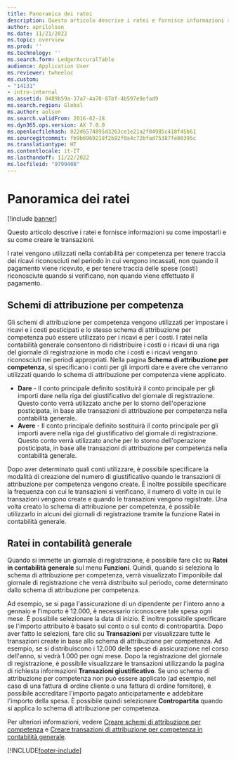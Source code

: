 ```yaml
---
title: Panoramica dei ratei
description: Questo articolo descrive i ratei e fornisce informazioni su come impostarli e su come creare le transazioni.
author: aprilolson
ms.date: 11/21/2022
ms.topic: overview
ms.prod: ''
ms.technology: ''
ms.search.form: LedgerAccuralTable
audience: Application User
ms.reviewer: twheeloc
ms.custom:
- "14131"
- intro-internal
ms.assetid: 0489b59a-37a7-4a78-87bf-4b597e9efad9
ms.search.region: Global
ms.author: aolson
ms.search.validFrom: 2016-02-28
ms.dyn365.ops.version: AX 7.0.0
ms.openlocfilehash: 022d6574895d3263ce1e21a2f04985c418f45b61
ms.sourcegitcommit: fb9b6969218f2b82f0a4c72bfad75387fe00395c
ms.translationtype: HT
ms.contentlocale: it-IT
ms.lasthandoff: 11/22/2022
ms.locfileid: "9799408"
---
```

# <a name="accruals-overview"></a>Panoramica dei ratei

[!include [banner](../includes/banner.md)]

Questo articolo descrive i ratei e fornisce informazioni su come impostarli e su come creare le transazioni.

I ratei vengono utilizzati nella contabilità per competenza per tenere traccia dei ricavi riconosciuti nel periodo in cui vengono incassati, non quando il pagamento viene ricevuto, e per tenere traccia delle spese (costi) riconosciute quando si verificano, non quando viene effettuato il pagamento.

## <a name="accrual-schemes"></a>Schemi di attribuzione per competenza
Gli schemi di attribuzione per competenza vengono utilizzati per impostare i ricavi e i costi posticipati e lo stesso schema di attribuzione per competenza può essere utilizzato per i ricavi e per i costi. I ratei nella contabilità generale consentono di ridistribuire i costi o i ricavi di una riga del giornale di registrazione in modo che i costi e i ricavi vengano riconosciuti nei periodi appropriati. Nella pagina **Schema di attribuzione per competenza**, si specificano i conti per gli importi dare e avere che verranno utilizzati quando lo schema di attribuzione per competenza viene applicato.

-   **Dare** - Il conto principale definito sostituirà il conto principale per gli importi dare nella riga del giustificativo del giornale di registrazione. Questo conto verrà utilizzato anche per lo storno dell'operazione posticipata, in base alle transazioni di attribuzione per competenza nella contabilità generale.
-   **Avere** - Il conto principale definito sostituirà il conto principale per gli importi avere nella riga del giustificativo del giornale di registrazione. Questo conto verrà utilizzato anche per lo storno dell'operazione posticipata, in base alle transazioni di attribuzione per competenza nella contabilità generale.

Dopo aver determinato quali conti utilizzare, è possibile specificare la modalità di creazione del numero di giustificativo quando le transazioni di attribuzione per competenza vengono create. È inoltre possibile specificare la frequenza con cui le transazioni si verificano, il numero di volte in cui le transazioni vengono create e quando le transazioni vengono registrate. Una volta creato lo schema di attribuzione per competenza, è possibile utilizzarlo in alcuni dei giornali di registrazione tramite la funzione Ratei in contabilità generale.

## <a name="ledger-accruals"></a>Ratei in contabilità generale
Quando si immette un giornale di registrazione, è possibile fare clic su **Ratei in contabilità generale** sul menu **Funzioni**. Quindi, quando si seleziona lo schema di attribuzione per competenza, verrà visualizzato l'imponibile dal giornale di registrazione che verrà distribuito sul periodo, come determinato dallo schema di attribuzione per competenza. 

Ad esempio, se si paga l'assicurazione di un dipendente per l'intero anno a gennaio e l'importo è 12.000, è necessario riconoscere tale spesa ogni mese. È possibile selezionare la data di inizio. È inoltre possibile specificare se l'importo attribuito è basato sul conto o sul conto di contropartita. Dopo aver fatto le selezioni, fare clic su **Transazioni** per visualizzare tutte le transazioni create in base allo schema di attribuzione per competenza. Ad esempio, se si distribuiscono i 12.000 delle spese di assicurazione nel corso dell'anno, si vedrà 1.000 per ogni mese. Dopo la registrazione del giornale di registrazione, è possibile visualizzare le transazioni utilizzando la pagina di richiesta informazioni **Transazioni giustificativo**. Se uno schema di attribuzione per competenza non può essere applicato (ad esempio, nel caso di una fattura di ordine cliente o una fattura di ordine fornitore), è possibile accreditare l'importo pagato anticipatamente e addebitare l'importo della spesa. È possibile quindi selezionare **Contropartita** quando si applica lo schema di attribuzione per competenza.


Per ulteriori informazioni, vedere [Creare schemi di attribuzione per competenza](tasks/create-accrual-schemes.md) e [Creare transazioni di attribuzione per competenza in contabilità generale](tasks/create-ledger-accrual-transactions.md).


[!INCLUDE[footer-include](../../includes/footer-banner.md)]
